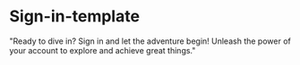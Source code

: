 # Sign-in-template
"Ready to dive in? Sign in and let the adventure begin! Unleash the power of your account to explore and achieve great things."
